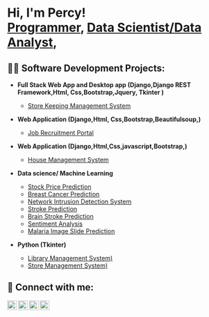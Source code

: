<h1>Hi, I'm Percy! <br/><a href="https://github.com/Percy-O">Programmer</a>, <a href="https://www.linkedin.com/in/percyolawale/">Data Scientist/Data Analyst</a>, </h1>

<h2>👨‍💻 Software Development Projects:</h2>

- <b>Full Stack Web App and Desktop app (Django,Django REST Framework,Html, Css,Bootstrap,Jquery, Tkinter )</b>
  - [Store Keeping Management System](https://github.com/Percy-O/) 
- <b>Web Application (Django,Html, Css,Bootstrap,Beautifulsoup,)</b>
  - [Job Recruitment Portal](https://github.com/Percy-O/)
- <b>Web Application (Django,Html,Css,javascript,Bootstrap,)</b>
  - [House Management System](https://github.com/Percy-O/) 

- <b>Data science/ Machine Learning</b>
  - [Stock Price Prediction](https://github.com/Percy-O/)
  - [Breast Cancer Prediction](https://github.com/Percy-O/)
  - [Network Intrusion Detection System](https://github.com/Percy-O/)
  - [Stroke Prediction](https://github.com/Percy-O/)
  - [Brain Stroke Prediction](https://github.com/Percy-O/)
  - [Sentiment Analysis](https://github.com/Percy-O/)
  - [Malaria Image Slide Prediction](https://github.com/Percy-O/)
- <b>Python (Tkinter)</b>
  - [Library Management System)](https://github.com/Percy-O/)
  - [Store Management System)]([https://github.com/Percy-O/](https://github.com/Percy-O/Store-Software))


<h2> 🤳 Connect with me:</h2>

[<img align="left" alt="PercyO | Twitter" width="22px" src="https://cdn.jsdelivr.net/npm/simple-icons@v3/icons/twitter.svg" />][twitter]
[<img align="left" alt="PercyO | LinkedIn" width="22px" src="https://cdn.jsdelivr.net/npm/simple-icons@v3/icons/linkedin.svg" />][linkedin]
[<img align="left" alt="PercyO | Instagram" width="22px" src="https://cdn.jsdelivr.net/npm/simple-icons@v3/icons/instagram.svg" />][instagram]
[<img align="left" alt="PercyO | Instagram" width="22px" src="https://cdn.jsdelivr.net/npm/simple-icons@v3/icons/whatsapp.svg" />][whatsapp]

[twitter]: https://twitter.com/
[instagram]: https://www.instagram.com/percyowoeye/
[linkedin]: https://linkedin.com/in/percyolawale
[whatsapp]: https://wa.me/+2347067250197

<!--
**joshmadakor1/joshmadakor1** is a ✨ _special_ ✨ repository because its `README.md` (this file) appears on your GitHub profile.

Here are some ideas to get you started:

- 🔭 I’m currently working on ...
- 🌱 I’m currently learning ...
- 👯 I’m looking to collaborate on ...
- 🤔 I’m looking for help with ...
- 💬 Ask me about ...
- 📫 How to reach me: ...
- 😄 Pronouns: ...
- ⚡ Fun fact: ...
-->
